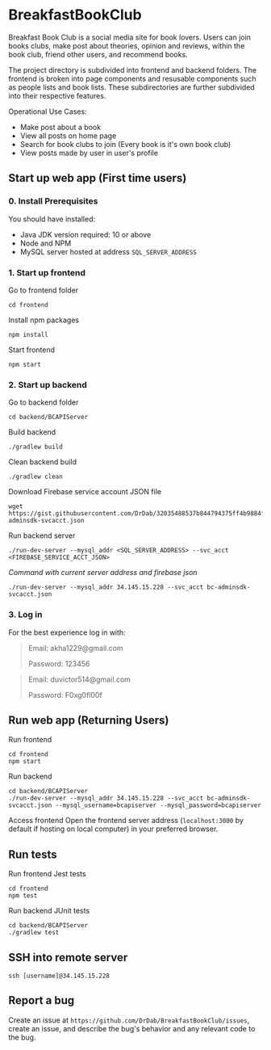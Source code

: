 # BreakfastBookClub

Breakfast Book Club is a social media site for book lovers. 
Users can join books clubs,
make post about theories, opinion and reviews, within the book club,
friend other users,
and recommend books.

The project directory is subdivided into frontend and backend folders. 
The frontend is broken into page components and resusable components such as people lists and book lists.
These subdirectories are further subdivided into their respective features.

Operational Use Cases:
- Make post about a book
- View all posts on home page
- Search for book clubs to join (Every book is it's own book club)
- View posts made by user in user's profile 


## Start up web app (First time users)
### 0. Install Prerequisites
You should have installed:
- Java JDK version required: 10 or above
- Node and NPM
- MySQL server hosted at address `SQL_SERVER_ADDRESS`

### 1. Start up frontend

Go to frontend folder
```
cd frontend
```

Install npm packages
```
npm install 
```
Start frontend
```
npm start
```

### 2. Start up backend

Go to backend folder
```
cd backend/BCAPIServer
```

Build backend
```
./gradlew build
```

Clean backend build
```
./gradlew clean
```

Download Firebase service account JSON file
```
wget https://gist.githubusercontent.com/DrDab/32035488537b844794375ff4b9884ff5/raw/74001b8aa5f0c225dee943ab7c963e52421e3183/bc-adminsdk-svcacct.json
```

Run backend server
```
./run-dev-server --mysql_addr <SQL_SERVER_ADDRESS> --svc_acct <FIREBASE_SERVICE_ACCT_JSON>
```
_Command with current server address and firebase json_
```
./run-dev-server --mysql_addr 34.145.15.228 --svc_acct bc-adminsdk-svcacct.json
```


### 3. Log in
For the best experience log in with: 
<blockquote>
Email: akha1229@gmail.com

Password: 123456
</blockquote>

<blockquote>
Email: duvictor514@gmail.com

Password: F0xg0fl00f
</blockquote>


## Run web app (Returning Users)
Run frontend
```
cd frontend
npm start
```
Run backend
```
cd backend/BCAPIServer
./run-dev-server --mysql_addr 34.145.15.228 --svc_acct bc-adminsdk-svcacct.json --mysql_username=bcapiserver --mysql_password=bcapiserver
```
Access frontend
Open the frontend server address (`localhost:3000` by default if hosting on local computer) in your preferred browser.

## Run tests

Run frontend Jest tests
```
cd frontend
npm test
```

Run backend JUnit tests
```
cd backend/BCAPIServer
./gradlew test
```

## SSH into remote server
```
ssh [username]@34.145.15.228
```

## Report a bug
Create an issue at `https://github.com/DrDab/BreakfastBookClub/issues`, create an issue, and describe the bug's behavior and any relevant code to the bug.

